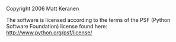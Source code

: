 Copyright 2006 Matt Keranen

The software is licensed according to the terms of the PSF (Python Software Foundation) license found here: http://www.python.org/psf/license/